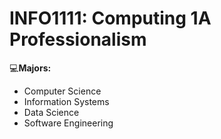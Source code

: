 # INFO1111: Computing 1A Professionalism
:computer:**Majors:**<br>
* Computer Science<br> 
* Information Systems<br>
* Data Science<br>
* Software Engineering

